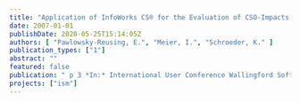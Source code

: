 ```yaml
---
title: "Application of InfoWorks CS® for the Evaluation of CSO-Impacts in Berlin"
date: 2007-01-01
publishDate: 2020-05-25T15:14:05Z
authors: [ "Pawlowsky-Reusing, E.", "Meier, I.", "Schroeder, K." ]
publication_types: ["1"]
abstract: ""
featured: false
publication: " p 3 *In:* International User Conference Wallingford Software. Wallingford, UK. 11-13.9.2007"
projects: ["ism"]
---
```


